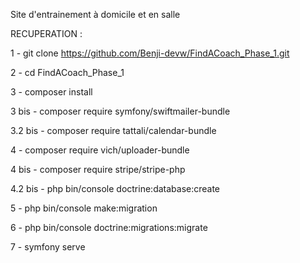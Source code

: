 Site d'entrainement à domicile et en salle

RECUPERATION :

1 - git clone https://github.com/Benji-devw/FindACoach_Phase_1.git

2 - cd FindACoach_Phase_1

3 - composer install

3 bis - composer require symfony/swiftmailer-bundle

3.2 bis - composer require tattali/calendar-bundle

4 - composer require vich/uploader-bundle

4 bis - composer require stripe/stripe-php

4.2 bis - php bin/console doctrine:database:create

5 - php bin/console make:migration

6 - php bin/console doctrine:migrations:migrate

7 - symfony serve
